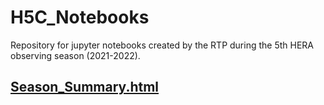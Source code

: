 # H5C_Notebooks
Repository for jupyter notebooks created by the RTP during the 5th HERA observing season (2021-2022).

## [Season_Summary.html](https://htmlpreview.github.io/?https://github.com/HERA-Team/H5C_Notebooks/blob/main/Season_Summary.html)
